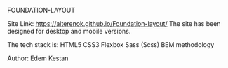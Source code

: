 FOUNDATION-LAYOUT

Site Link:
https://alterenok.github.io/Foundation-layout/
The site has been designed for desktop and mobile versions.


The tech stack is:
HTML5
CSS3
Flexbox
Sass (Scss)
BEM methodology

Author:
Edem Kestan
